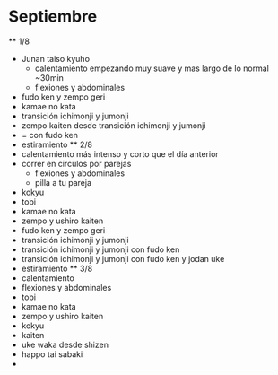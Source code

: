 # Septiembre

** 1/8
- Junan taiso kyuho
  - calentamiento empezando muy suave y mas largo de lo normal ~30min
  - flexiones y abdominales
- fudo ken y zempo geri
- kamae no kata
- transición ichimonji y jumonji
- zempo kaiten desde transición ichimonji y jumonji
- = con fudo ken
- estiramiento
** 2/8
- calentamiento más intenso y corto que el día anterior
- correr en circulos por parejas
  - flexiones y abdominales
  - pilla a tu pareja
- kokyu
- tobi
- kamae no kata
- zempo y ushiro kaiten
- fudo ken y zempo geri
- transición ichimonji y jumonji
- transición ichimonji y jumonji con fudo ken
- transición ichimonji y jumonji con fudo ken y jodan uke
- estiramiento
** 3/8
- calentamiento
- flexiones y abdominales
- tobi
- kamae no kata
- zempo y ushiro kaiten
- kokyu
- kaiten
- uke waka desde shizen
- happo tai sabaki
-
